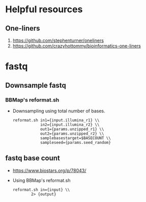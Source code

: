 

# Helpful resources

## One-liners

1.  https://github.com/stephenturner/oneliners
2.  https://github.com/crazyhottommy/bioinformatics-one-liners


# fastq 

## Downsample fastq

### BBMap's reformat.sh

* Downsampling using total number of bases. 

    ```
    reformat.sh in1={input.illumina_r1} \\
                in2={input.illumina_r2} \\
                out1={params.unzipped_r1} \\
                out2={params.unzipped_r2} \\
                samplebasestarget=$BASECOUNT \\
                sampleseed={params.seed_random}
    ```


## fastq base count 

* https://www.biostars.org/p/78043/  

* Using BBMap's reformat.sh

    ```
    reformat.sh in={input} \\
            2> {output}
    ```
    
